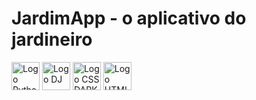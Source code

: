 # JardimApp - o aplicativo do jardineiro
<img src="https://bing.com/th/id/BCO.d4ad98e0-dfe9-4db2-b804-13304493df4b.png" alt="Logo Python Dark" width="45px" >
<img src="https://images.icon-icons.com/2415/PNG/96/django_line_logo_icon_146560.png" alt="Logo DJ" width="45px" >
<img src="https://images.icon-icons.com/512/PNG/96/css3-01_icon-icons.com_50918.png" alt="Logo CSS DARK" width="45px" >
<img src="https://images.icon-icons.com/2107/PNG/96/file_type_html_icon_130541.png" alt="Logo HTML" width="45px" >
